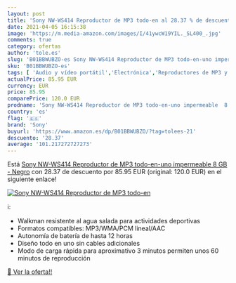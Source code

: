 ```yaml
---
layout: post
title: 'Sony NW-WS414 Reproductor de MP3 todo-en al 28.37 % de descuento'
date: 2021-04-05 16:15:38
image: 'https://m.media-amazon.com/images/I/41ywcW19YIL._SL400_.jpg'
comments: true
category: ofertas
author: 'tole.es'
slug: 'B01BBWUBZO-es Sony NW-WS414 Reproductor de MP3 todo-en-uno impermeable 8...'
sku: 'B01BBWUBZO-es'
tags: [ 'Audio y vídeo portátil','Electrónica','Reproductores de MP3 y MP4 portátiles','sony', ]
actualPrice: 85.95 EUR
currency: EUR
price: 85.95
comparePrice: 120.0 EUR
prodname: 'Sony NW-WS414 Reproductor de MP3 todo-en-uno impermeable  8 GB - Negro'
country: 'es'
flag: '🇪🇸'
brand: 'Sony'
buyurl: 'https://www.amazon.es/dp/B01BBWUBZO/?tag=tolees-21'
descuento: '28.37'
average: '101.217272727273'
---
```


Está [Sony NW-WS414 Reproductor de MP3 todo-en-uno impermeable  8 GB - Negro](https://www.amazon.es/dp/B01BBWUBZO/?tag=tolees-21) con 28.37 de descuento por 85.95 EUR (original: 120.0 EUR) en el siguiente enlace!

[![Sony NW-WS414 Reproductor de MP3 todo-en](https://m.media-amazon.com/images/I/41ywcW19YIL._SL400_.jpg)](https://www.amazon.es/dp/B01BBWUBZO/?tag=tolees-21)

ℹ️:

- Walkman resistente al agua salada para actividades deportivas
- Formatos compatibles: MP3/WMA/PCM lineal/AAC
- Autonomía de batería de hasta 12 horas
- Diseño todo en uno sin cables adicionales
- Modo de carga rápida para aproximativo 3 minutos permiten unos 60 minutos de reproducción

[🛒 Ver la oferta!!](https://www.amazon.es/dp/B01BBWUBZO/?tag=tolees-21)
